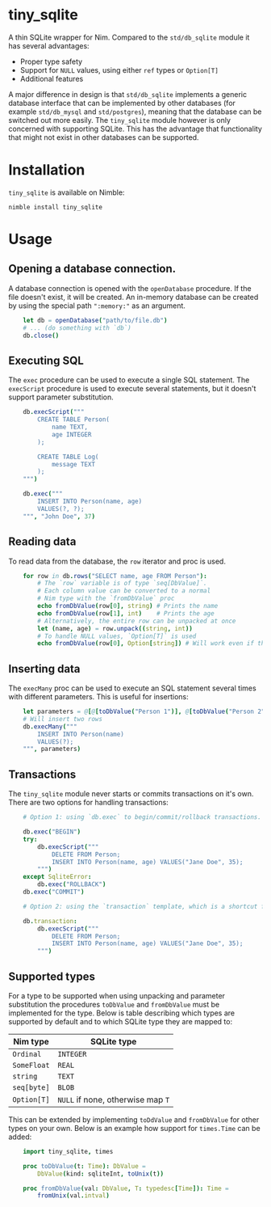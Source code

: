 # tiny_sqlite

A thin SQLite wrapper for Nim. Compared to the `std/db_sqlite` module it has several advantages:

- Proper type safety
- Support for `NULL` values, using either `ref` types or `Option[T]`
- Additional features

A major difference in design is that `std/db_sqlite` implements a generic database interface that can be implemented by other databases (for example `std/db_mysql` and `std/postgres`), meaning that the database can be switched out more easily. The `tiny_sqlite` module however is only concerned with supporting SQLite. This has the advantage that functionality that might not exist in other databases can be supported.

# Installation

`tiny_sqlite` is available on Nimble:

```
nimble install tiny_sqlite
```

# Usage

## Opening a database connection.

A database connection is opened with the `openDatabase` procedure. If the file doesn't exist, it will be created. An in-memory database can be created by using the special path `":memory:"` as an argument.

```nim
    let db = openDatabase("path/to/file.db")
    # ... (do something with `db`)
    db.close()
```

## Executing SQL

The `exec` procedure can be used to execute a single SQL statement. The `execScript` procedure is used to execute several statements, but it doesn't support parameter substitution.

```nim
    db.execScript("""
        CREATE TABLE Person(
            name TEXT,
            age INTEGER
        );

        CREATE TABLE Log(
            message TEXT
        );
    """)

    db.exec("""
        INSERT INTO Person(name, age)
        VALUES(?, ?);
    """, "John Doe", 37)
```

## Reading data

To read data from the database, the `row` iterator and proc is used.

```nim
    for row in db.rows("SELECT name, age FROM Person"):
        # The `row` variable is of type `seq[DbValue]`.
        # Each column value can be converted to a normal
        # Nim type with the `fromDbValue` proc
        echo fromDbValue(row[0], string) # Prints the name
        echo fromDbValue(row[1], int)    # Prints the age
        # Alternatively, the entire row can be unpacked at once
        let (name, age) = row.unpack((string, int))
        # To handle NULL values, `Option[T]` is used
        echo fromDbValue(row[0], Option[string]) # Will work even if the db value is NULL
```

## Inserting data

The `execMany` proc can be used to execute an SQL statement several times with different parameters. This is useful for insertions:

```nim
    let parameters = @[@[toDbValue("Person 1")], @[toDbValue("Person 2")]]
    # Will insert two rows
    db.execMany("""
        INSERT INTO Person(name)
        VALUES(?);
    """, parameters)
```

## Transactions

The `tiny_sqlite` module never starts or commits transactions on it's own. There are two options for handling transactions:

```nim
    # Option 1: using `db.exec` to begin/commit/rollback transactions.

    db.exec("BEGIN")
    try:
        db.execScript("""
            DELETE FROM Person;
            INSERT INTO Person(name, age) VALUES("Jane Doe", 35);
        """)
    except SqliteError:
        db.exec("ROLLBACK")
    db.exec("COMMIT")

    # Option 2: using the `transaction` template, which is a shortcut for the above code

    db.transaction:
        db.execScript("""
            DELETE FROM Person;
            INSERT INTO Person(name, age) VALUES("Jane Doe", 35);
        """)
```

## Supported types

For a type to be supported when using unpacking and parameter substitution the procedures `toDbValue` and `fromDbValue` must be implemented for the type. Below is table describing which types are supported by default and to which SQLite type they are mapped to:

| Nim type    | SQLite type                       |
|-------------|-----------------------------------|
| `Ordinal`   | `INTEGER`                         |
| `SomeFloat` | `REAL`                            |
| `string`    | `TEXT`                            |
| `seq[byte]` | `BLOB`                            |
| `Option[T]` | `NULL` if none, otherwise map `T` |

This can be extended by implementing `toDdValue`  and `fromDbValue` for other types on your own. Below is an example how support for `times.Time` can be added:

```nim
    import tiny_sqlite, times

    proc toDbValue(t: Time): DbValue =
        DbValue(kind: sqliteInt, toUnix(t))

    proc fromDbValue(val: DbValue, T: typedesc[Time]): Time =
        fromUnix(val.intval)
```
